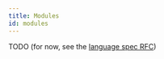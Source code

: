 ```yaml
---
title: Modules
id: modules
---
```


TODO (for now, see the [language spec RFC](../999-contributors/999-rfcs/2023-06-12-language-spec.md))
